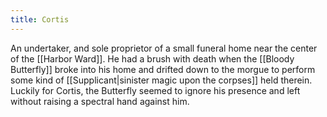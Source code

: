 ```yaml
---
title: Cortis
---
```


An undertaker, and sole proprietor of a small funeral home near the center of the [[Harbor Ward]]. He had a brush with death when the [[Bloody Butterfly]] broke into his home and drifted down to the morgue to perform some kind of [[Supplicant|sinister magic upon the corpses]] held therein. Luckily for Cortis, the Butterfly seemed to ignore his presence and left without raising a spectral hand against him.